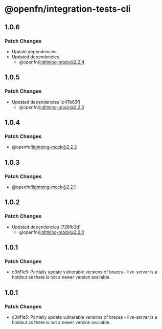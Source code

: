 # @openfn/integration-tests-cli

## 1.0.6

### Patch Changes

- Update dependencies
- Updated dependencies
  - @openfn/lightning-mock@2.2.4

## 1.0.5

### Patch Changes

- Updated dependencies [c47b65f]
  - @openfn/lightning-mock@2.2.3

## 1.0.4

### Patch Changes

- @openfn/lightning-mock@2.2.2

## 1.0.3

### Patch Changes

- @openfn/lightning-mock@2.2.1

## 1.0.2

### Patch Changes

- Updated dependencies [728fb3d]
  - @openfn/lightning-mock@2.2.0

## 1.0.1

### Patch Changes

- c3df1e5: Partially update vulnerable versions of braces - live-server is a holdout as there is not a newer version available.

## 1.0.1

### Patch Changes

- c3df1e5: Partially update vulnerable versions of braces - live-server is a holdout as there is not a newer version available.
